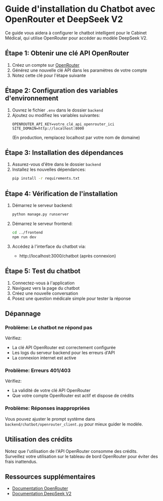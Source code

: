 # Guide d'installation du Chatbot avec OpenRouter et DeepSeek V2

Ce guide vous aidera à configurer le chatbot intelligent pour le Cabinet Médical, qui utilise OpenRouter pour accéder au modèle DeepSeek V2.

## Étape 1: Obtenir une clé API OpenRouter

1. Créez un compte sur [OpenRouter](https://openrouter.ai/)
2. Générez une nouvelle clé API dans les paramètres de votre compte
3. Notez cette clé pour l'étape suivante

## Étape 2: Configuration des variables d'environnement

1. Ouvrez le fichier `.env` dans le dossier `backend`
2. Ajoutez ou modifiez les variables suivantes:
   ```
   OPENROUTER_API_KEY=votre_clé_api_openrouter_ici
   SITE_DOMAIN=http://localhost:8000
   ```
   (En production, remplacez localhost par votre nom de domaine)

## Étape 3: Installation des dépendances

1. Assurez-vous d'être dans le dossier `backend`
2. Installez les nouvelles dépendances:
   ```bash
   pip install -r requirements.txt
   ```

## Étape 4: Vérification de l'installation

1. Démarrez le serveur backend:
   ```bash
   python manage.py runserver
   ```

2. Démarrez le serveur frontend:
   ```bash
   cd ../frontend
   npm run dev
   ```

3. Accédez à l'interface du chatbot via:
   - http://localhost:3000/chatbot (après connexion)

## Étape 5: Test du chatbot

1. Connectez-vous à l'application
2. Naviguez vers la page du chatbot
3. Créez une nouvelle conversation
4. Posez une question médicale simple pour tester la réponse

## Dépannage

### Problème: Le chatbot ne répond pas

Vérifiez:
- La clé API OpenRouter est correctement configurée
- Les logs du serveur backend pour les erreurs d'API
- La connexion internet est active

### Problème: Erreurs 401/403

Vérifiez:
- La validité de votre clé API OpenRouter
- Que votre compte OpenRouter est actif et dispose de crédits

### Problème: Réponses inappropriées

Vous pouvez ajuster le prompt système dans `backend/chatbot/openrouter_client.py` pour mieux guider le modèle.

## Utilisation des crédits

Notez que l'utilisation de l'API OpenRouter consomme des crédits. Surveillez votre utilisation sur le tableau de bord OpenRouter pour éviter des frais inattendus.

## Ressources supplémentaires

- [Documentation OpenRouter](https://openrouter.ai/docs)
- [Documentation DeepSeek V2](https://deepseek.ai/)
